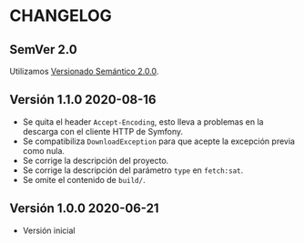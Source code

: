 # CHANGELOG

## SemVer 2.0

Utilizamos [Versionado Semántico 2.0.0](SEMVER.md).

## Versión 1.1.0 2020-08-16

- Se quita el header `Accept-Encoding`, esto lleva a problemas en la descarga con el cliente HTTP de Symfony.
- Se compatibiliza `DownloadException` para que acepte la excepción previa como nula.
- Se corrige la descripción del proyecto.
- Se corrige la descripción del parámetro `type` en `fetch:sat`.
- Se omite el contenido de `build/`.

## Versión 1.0.0 2020-06-21

- Versión inicial
